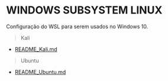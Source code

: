 # WINDOWS SUBSYSTEM LINUX

Configuração do WSL para serem usados no Windows 10.

> Kali
- [README_Kali.md](README_Kali.md)

> Ubuntu
- [README_Ubuntu.md](README_Ubuntu.md)
